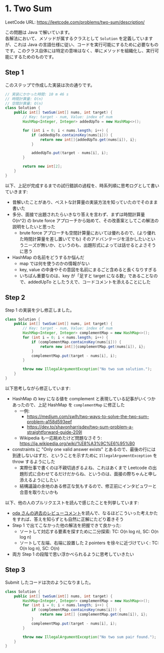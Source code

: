 # 1. Two Sum

LeetCode URL: https://leetcode.com/problems/two-sum/description/

この問題は Java で解いています。  
各解法において、メソッドが属するクラスとして `Solution` を定義していますが、これは Java の言語仕様に従い、コードを実行可能にするために必要なものです。このクラス自体には特定の意味はなく、単にメソッドを組織化し、実行可能にするためのものです。

## Step 1

このステップで作成した実装は次の通りです。

```java
// 実装にかかった時間: 10 m 46 s
// 時間計算量: O(n)
// 空間計算量: O(n)
class Solution {
    public int[] twoSum(int[] nums, int target) {
        // Key: target - num, Value: index of num
        HashMap<Integer, Integer> addedUpTo = new HashMap<>();

        for (int i = 0; i < nums.length; i++) {
            if (addedUpTo.containsKey(nums[i])) {
                return new int[]{addedUpTo.get(nums[i]), i};
            }

            addedUpTo.put(target - nums[i], i);
        }

        return new int[2];
    }
}
```

以下、上記が完成するまでの試行錯誤の過程を、時系列順に思考ログとして書いていきます:

- 昔解いたことがあり、ベストな計算量の実装方法を知っていたのでそのまま書いた
- 多分、面接で出題されたらいきなり答えを言わず、まずは時間計算量 O(n^2) の brute force アプローチから始めて、その改善案としてこの解法の説明をしたいと思った
    - brute force アプローチも空間計算量においては優れるので、(より優れた時間計算量を差し置いてでも) そのアドバンテージを活かしたいというニーズが無いか、というのも、出題形式によっては話せるとよさそうに思う
- HashMap の名前をどうするか悩んだ
    - map では何を使うのかの情報がない
    - key, value の中身やその意図を名前にまるごと含めると長くなりすぎる
    - いちばん重要なのは、key が「足すと target になる数」であることなので、addedUpTo としたうえで、コードコメントを添えることにした

## Step 2

Step 1 の実装を少し修正しました。

```java
class Solution {
    public int[] twoSum(int[] nums, int target) {
        // Key: target - num, Value: index of num
        HashMap<Integer, Integer> complementMap = new HashMap<>();
        for (int i = 0; i < nums.length; i++) {
            if (complementMap.containsKey(nums[i])) {
                return new int[]{complementMap.get(nums[i]), i};
            }
            complementMap.put(target - nums[i], i);
        }

        throw new IllegalArgumentException("No two sum solution.");
    }
}
```

以下思考しながら修正しています:

- HashMap の key になる値を complement と表現している記事がいくつかあったので、上記 HashMap を `complementMap` に修正した
    - 一例:
        - https://medium.com/swlh/two-ways-to-solve-the-two-sum-problem-a158d593eef
        - https://dev.to/shavonharrisdev/two-sum-problem-a-straightforward-guide-209l
    - Wikipedia も一応眺めたけど問題なさそう: https://ja.wikipedia.org/wiki/%E8%A3%9C%E6%95%B0
- constraints に "Only one valid answer exists" とあるので、最後の行には到達しないはずだ、ということを示すために `IllegalArgumentException` を throw するようにした
    - 実際仕事で書くのは不親切過ぎるよね、これはあくまで Leetcode の出題形式に合わせてるだけだからね、というのは、面接の際ちゃんと申し添えるようにしたい
    - 結構議論の余地のある修正な気もするので、修正前にインタビュワーと合意を取りたいかも

以下、他の人のプルリクエストを読んで感じたことを列挙しています:

- [oda さんの過去のレビューコメント](https://github.com/Yoshiki-Iwasa/Arai60/pull/10#discussion_r1647158610)を読んで、なるほどこういった考えかたをすれば、答えを知らずとも自然に正解にたどり着きそう
- Step 1 で出てこなかった他の解法を把握できて良かった:
    - ソートして対応する要素を探すために二分探索: TC: O(n log n), SC: O(n log n)
    - ソートして左端、右端に設置した 2 pointers を徐々に近づけていく: TC: O(n log n), SC: O(n)
- 両方 Step 1 の段階で思い浮かべられるように思考していきたい

## Step 3

Submit したコードは次のようになりました。

```java
class Solution {
    public int[] twoSum(int[] nums, int target) {
        HashMap<Integer, Integer> complementMap = new HashMap<>();
        for (int i = 0; i < nums.length; i++) {
            if (complementMap.containsKey(nums[i])) {
                return new int[] {complementMap.get(nums[i]), i};
            }
            complementMap.put(target - nums[i], i);
        }

        throw new IllegalArgumentException("No two sum pair found.");
    }
}
```

